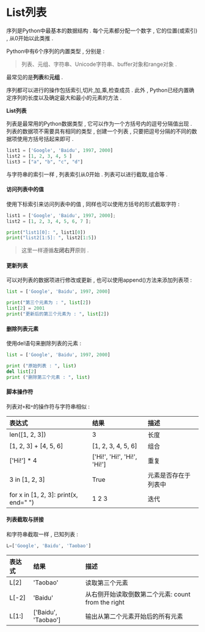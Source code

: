 # List列表

序列是Python中最基本的数据结构 . 每个元素都分配一个数字 , 它的位置\(或索引\) , 从0开始以此类推 .

Python中有6个序列的内置类型 , 分别是 :

> 列表、元组、字符串、Unicode字符串、buffer对象和range对象 .

最常见的是**列表**和**元组** .

序列都可以进行的操作包括索引,切片,加,乘,检查成员 . 此外 , Python已经内置确定序列的长度以及确定最大和最小的元素的方法 .

**List列表**

列表是最常用的Python数据类型 , 它可以作为一个方括号内的逗号分隔值出现 . 列表的数据项不需要具有相同的类型 , 创建一个列表 , 只要把逗号分隔的不同的数据项使用方括号括起来即可 .

```py
list1 = ['Google', 'Baidu', 1997, 2000]
list2 = [1, 2, 3, 4, 5 ]
list3 = ["a", "b", "c", "d"]
```

与字符串的索引一样 , 列表索引从0开始 . 列表可以进行截取,组合等 .

#### 访问列表中的值

使用下标索引来访问列表中的值 , 同样也可以使用方括号的形式截取字符 :

```py
list1 = ['Google', 'Baidu', 1997, 2000];
list2 = [1, 2, 3, 4, 5, 6, 7 ];

print("list1[0]: ", list1[0])
print("list2[1:5]: ", list2[1:5])
```

> 这里一样遵循**左闭右开**原则 .

#### 更新列表

可以对列表的数据项进行修改或更新 , 也可以使用append\(\)方法来添加列表项 :

```py
list = ['Google', 'Baidu', 1997, 2000]

print("第三个元素为 : ", list[2])
list[2] = 2001
print("更新后的第三个元素为 : ", list[2])
```

#### 删除列表元素

使用del语句来删除列表的元素 :

```py
list = ['Google', 'Baidu', 1997, 2000]

print ("原始列表 : ", list)
del list[2]
print ("删除第三个元素 : ", list)
```

#### 脚本操作符

列表对`+`和`*`的操作符与字符串相似 :

| 表达式 | 结果 | 描述 |
| :--- | :--- | :--- |
| len\(\[1, 2, 3\]\) | 3 | 长度 |
| \[1, 2, 3\] + \[4, 5, 6\] | \[1, 2, 3, 4, 5, 6\] | 组合 |
| \['Hi!'\] \* 4 | \['Hi!', 'Hi!', 'Hi!', 'Hi!'\] | 重复 |
| 3 in \[1, 2, 3\] | True | 元素是否存在于列表中 |
| for x in \[1, 2, 3\]: print\(x, end=" "\) | 1 2 3 | 迭代 |

#### 列表截取与拼接

和字符串截取一样 , 已知列表 : 

```py
L=['Google', 'Baidu', 'Taobao']
```

| 表达式 | 结果 | 描述 |
| :--- | :--- | :--- |
| L\[2\] | 'Taobao' | 读取第三个元素 |
| L\[-2\] | 'Baidu' | 从右侧开始读取倒数第二个元素: count from the right |
| L\[1:\] | \['Baidu', 'Taobao'\] | 输出从第二个元素开始后的所有元素 |



